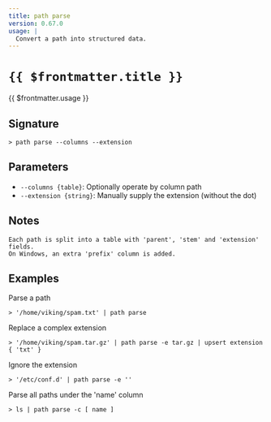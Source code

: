 ```yaml
---
title: path parse
version: 0.67.0
usage: |
  Convert a path into structured data.
---
```


# <code>{{ $frontmatter.title }}</code>

<div style='white-space: pre-wrap;'>{{ $frontmatter.usage }}</div>

## Signature

```> path parse --columns --extension```

## Parameters

 -  `--columns {table}`: Optionally operate by column path
 -  `--extension {string}`: Manually supply the extension (without the dot)

## Notes
```text
Each path is split into a table with 'parent', 'stem' and 'extension' fields.
On Windows, an extra 'prefix' column is added.
```
## Examples

Parse a path
```shell
> '/home/viking/spam.txt' | path parse
```

Replace a complex extension
```shell
> '/home/viking/spam.tar.gz' | path parse -e tar.gz | upsert extension { 'txt' }
```

Ignore the extension
```shell
> '/etc/conf.d' | path parse -e ''
```

Parse all paths under the 'name' column
```shell
> ls | path parse -c [ name ]
```
